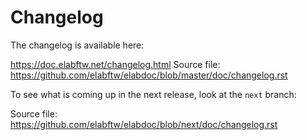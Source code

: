 # Changelog

The changelog is available here:

https://doc.elabftw.net/changelog.html
Source file: https://github.com/elabftw/elabdoc/blob/master/doc/changelog.rst

To see what is coming up in the next release, look at the `next` branch:

Source file: https://github.com/elabftw/elabdoc/blob/next/doc/changelog.rst
